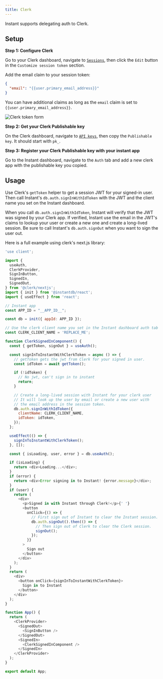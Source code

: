 ```yaml
---
title: Clerk
---
```


Instant supports delegating auth to Clerk.

## Setup

**Step 1: Configure Clerk**

Go to your Clerk dashboard, navigate to [`Sessions`](https://dashboard.clerk.com/last-active?path=sessions), then click the `Edit` button in the `Customize session token` section.

Add the email claim to your session token:

```json {% showCopy=true %}
{
  "email": "{{user.primary_email_address}}"
}
```

You can have additional claims as long as the `email` claim is set to `{{user.primary_email_address}}`.

![Clerk token form](/img/docs/clerk-token-form.png)

**Step 2: Get your Clerk Publishable key**

On the Clerk dashboard, navigate to [`API keys`](https://dashboard.clerk.com/last-active?path=api-keys), then copy the `Publishable key`. It should start with `pk_`.

**Step 3: Register your Clerk Publishable key with your instant app**

Go to the Instant dashboard, navigate to the `Auth` tab and add a new clerk app with the publishable key you copied.

## Usage

Use Clerk's `getToken` helper to get a session JWT for your signed-in user. Then call Instant's `db.auth.signInWithIdToken` with the JWT and the client name you set on the Instant dashboard.

When you call `db.auth.signInWithIdToken`, Instant will verify that the JWT was signed by your Clerk app. If verified, Instant use the email in the JWT's claims to lookup your user or create a new one and create a long-lived session. Be sure to call Instant's `db.auth.signOut` when you want to sign the user out.

Here is a full example using clerk's next.js library:

```javascript {% showCopy=true %}
'use client';

import {
  useAuth,
  ClerkProvider,
  SignInButton,
  SignedIn,
  SignedOut,
} from '@clerk/nextjs';
import { init } from '@instantdb/react';
import { useEffect } from 'react';

// Instant app
const APP_ID = "__APP_ID__";

const db = init({ appId: APP_ID });

// Use the clerk client name you set in the Instant dashboard auth tab
const CLERK_CLIENT_NAME = 'REPLACE_ME';

function ClerkSignedInComponent() {
  const { getToken, signOut } = useAuth();

  const signInToInstantWithClerkToken = async () => {
    // getToken gets the jwt from Clerk for your signed in user.
    const idToken = await getToken();

    if (!idToken) {
      // No jwt, can't sign in to instant
      return;
    }

    // Create a long-lived session with Instant for your clerk user
    // It will look up the user by email or create a new user with
    // the email address in the session token.
    db.auth.signInWithIdToken({
      clientName: CLERK_CLIENT_NAME,
      idToken: idToken,
    });
  };

  useEffect(() => {
    signInToInstantWithClerkToken();
  }, []);

  const { isLoading, user, error } = db.useAuth();

  if (isLoading) {
    return <div>Loading...</div>;
  }
  if (error) {
    return <div>Error signing in to Instant! {error.message}</div>;
  }
  if (user) {
    return (
      <div>
        <p>Signed in with Instant through Clerk!</p>{' '}
        <button
          onClick={() => {
            // First sign out of Instant to clear the Instant session.
            db.auth.signOut().then(() => {
              // Then sign out of Clerk to clear the Clerk session.
              signOut();
            });
          }}
        >
          Sign out
        </button>
      </div>
    );
  }
  return (
    <div>
      <button onClick={signInToInstantWithClerkToken}>
        Sign in to Instant
      </button>
    </div>
  );
}

function App() {
  return (
    <ClerkProvider>
      <SignedOut>
        <SignInButton />
      </SignedOut>
      <SignedIn>
        <ClerkSignedInComponent />
      </SignedIn>
    </ClerkProvider>
  );
}

export default App;
```
